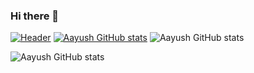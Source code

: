 ### Hi there 👋
[![Header](https://raw.githubusercontent.com/San1357/<OWNER>/<OWNER>/readme_header.png "Header")](https://some-url.dev/)
[![Aayush GitHub stats](https://github-readme-stats.vercel.app/api?username=San1357)](https://github.com/San1357/github-readme-stats)
![Aayush GitHub stats](https://github-readme-stats.vercel.app/api?username=San1357&show_icons=true)

![Aayush GitHub stats](https://github-readme-stats.vercel.app/api?username=San1357&show_icons=true&theme=radical)



<!--
**San1357/San1357** is a ✨ _special_ ✨ repository because its `README.md` (this file) appears on your GitHub profile.

Here are some ideas to get you started:

- 🔭 I’m currently working on ...
- 🌱 I’m currently learning ...
- 👯 I’m looking to collaborate on ...
- 🤔 I’m looking for help with ...
- 💬 Ask me about ...
- 📫 How to reach me: ...
- 😄 Pronouns: ...
- ⚡ Fun fact: ...
-->
